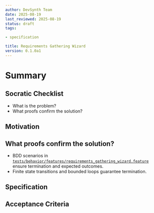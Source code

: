 ```yaml
---
author: DevSynth Team
date: 2025-08-19
last_reviewed: 2025-08-19
status: draft
tags:

- specification

title: Requirements Gathering Wizard
version: 0.1.0a1
---
```


<!--
Required metadata fields:
- author: document author
- date: creation date
- last_reviewed: last review date
- status: draft | review | published
- tags: search keywords
- title: short descriptive name
- version: specification version
-->

# Summary

## Socratic Checklist
- What is the problem?
- What proofs confirm the solution?

## Motivation

## What proofs confirm the solution?
- BDD scenarios in [`tests/behavior/features/requirements_gathering_wizard.feature`](../../tests/behavior/features/requirements_gathering_wizard.feature) ensure termination and expected outcomes.
- Finite state transitions and bounded loops guarantee termination.


## Specification

## Acceptance Criteria
